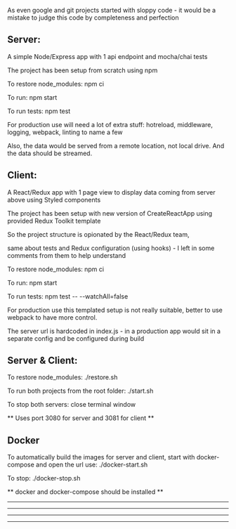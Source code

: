 As even google and git projects started with sloppy code - it would be a mistake to judge this code by completeness and perfection

## Server:


A simple Node/Express app with 1 api endpoint and mocha/chai tests

The project has been setup from scratch using npm

To restore node_modules: npm ci

To run: npm start

To run tests: npm test


For production use will need a lot of extra stuff: hotreload, middleware, logging, webpack, linting to name a few


Also, the data would be served from a remote location, not local drive. And the data should be streamed.


## Client:


A React/Redux app with 1 page view to display data coming from server above using Styled components

The project has been setup with new version of CreateReactApp using provided Redux Toolkit template


So the project structure is opionated by the React/Redux team,

same about tests and Redux configuration (using hooks) - I left in some comments from them to help understand



To restore node_modules: npm ci

To run: npm start

To run tests: npm test -- --watchAll=false


For production use this templated setup is not really suitable, better to use webpack to have more control.

The server url is hardcoded in index.js - in a production app would sit in a separate config and be configured during build

## Server & Client:

To restore node_modules: ./restore.sh

To run both projects from the root folder: ./start.sh

To stop both servers: close terminal window

** Uses port 3080 for server and 3081 for client **

## Docker

To automatically build the images for server and client, start with docker-compose and open the url
use: ./docker-start.sh

To stop: ./docker-stop.sh

** docker and docker-compose should be installed **

****
****
****
****
